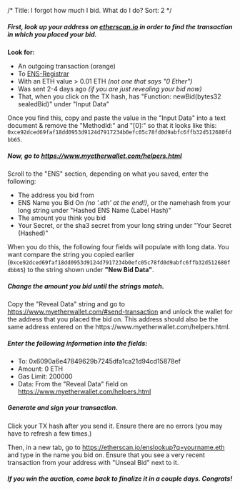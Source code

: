 /*
Title: I forgot how much I bid.  What do I do?
Sort: 2
*/

<h5>First, look up your address on <a href="https://etherscan.io" target="_blank">etherscan.io</a>&nbsp;in order to find the transaction in which you placed your bid.&nbsp;</h5>
<p><strong>Look for:</strong></p>
<ul>
<li>An outgoing transaction (orange)</li>
<li>To <a href="https://etherscan.io/address/0x6090a6e47849629b7245dfa1ca21d94cd15878ef">ENS-Registrar</a></li>
<li>With an ETH value &gt; 0.01 ETH <em>(not one that says "0 Ether")</em></li>
<li>Was sent 2-4 days ago <em>(if you are just revealing your bid now)</em></li>
<li>That, when you click on the TX hash, has "Function: newBid(bytes32 sealedBid)" under "Input Data"</li>
</ul>
<p>Once you find this, copy and paste the value in the "Input Data" into a text document &amp; remove the "MethodId:" and "[0]:" so that it looks like this: <code>0xce92dced69faf18dd0953d9124d7917234b0efc05c78fd0d9abfc6ffb32d512680fdbb65</code>.</p>
<h5>Now, go to <a href="https://www.myetherwallet.com/helpers.html">https://www.myetherwallet.com/helpers.html</a></h5>
<p>Scroll to the "ENS" section, depending on what you saved, enter the following:</p>
<ul>
<li>The address you bid from</li>
<li>ENS Name you Bid On <em>(no '.eth' at the end!)</em>, or the namehash from your long string under "Hashed ENS Name (Label Hash)"</li>
<li>The amount you think you bid</li>
<li>Your Secret, or the sha3 secret from your long string under "Your Secret (Hashed)"</li>
</ul>
<p>When you do this, the following four fields will populate with long data. You want compare the string you copied earlier (<code>0xce92dced69faf18dd0953d9124d7917234b0efc05c78fd0d9abfc6ffb32d512680fdbb65</code>) to the string shown under <strong>"New Bid Data"</strong>.</p>
<h5>Change the amount you bid until the strings match.</h5>
<p>Copy the "Reveal Data" string and go to <a href="https://www.myetherwallet.com/#send-transaction">https://www.myetherwallet.com/#send-transaction</a> and unlock the wallet for the address that you placed the bid on. This address should also be the same address entered on the https://www.myetherwallet.com/helpers.html.</p>
<h5>Enter the following information into the fields:</h5>
<ul>
<li>To: 0x6090a6e47849629b7245dfa1ca21d94cd15878ef</li>
<li>Amount: 0 ETH</li>
<li>Gas Limit: 200000</li>
<li>Data: From the "Reveal Data" field on <a href="https://www.myetherwallet.com/helpers.html">https://www.myetherwallet.com/helpers.html</a></li>
</ul>
<h5>Generate and sign your transaction.</h5>
<p>Click your TX hash after you send it. Ensure there are no errors (you may have to refresh a few times.)</p>
<p>Then, in a new tab, go to <a href="https://etherscan.io/enslookup?q=yourname.eth">https://etherscan.io/enslookup?q=yourname.eth</a> and type in the name you bid on. Ensure that you see a very recent transaction from your address with "Unseal Bid" next to it.</p>
<h5>If you win the auction, come back to finalize it in a couple days. Congrats!</h5>